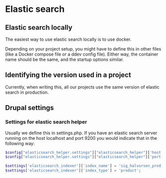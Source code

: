 # Elastic search 

## Elastic search locally 

The easiest way to use elastic search locally is to use docker.

Depending on your project setup, you might have to define this in other files (like a Docker compose file or a ddev config file). Either way, the container name should be the same, and the startup options similar.

## Identifying the version used in a project 

Currently, when writing this, all our projects use the same version of elastic search in production.

## Drupal settings

### Settings for elastic search helper

Usually we define this in settings.php. If you have an elastic search server running on the host localhost and port 9200 you would indicate that in the following way:

```php
$config["elasticsearch_helper.settings"]["elasticsearch_helper"]['host'] = 'lo';
$config["elasticsearch_helper.settings"]["elasticsearch_helper"]['port'] = "80";
```

```php
$settings['elasticsearch_indexer']['index_name'] = 'sig_halvorsen_prod';
$settings['elasticsearch_indexer']['index_type'] = 'product';
```
